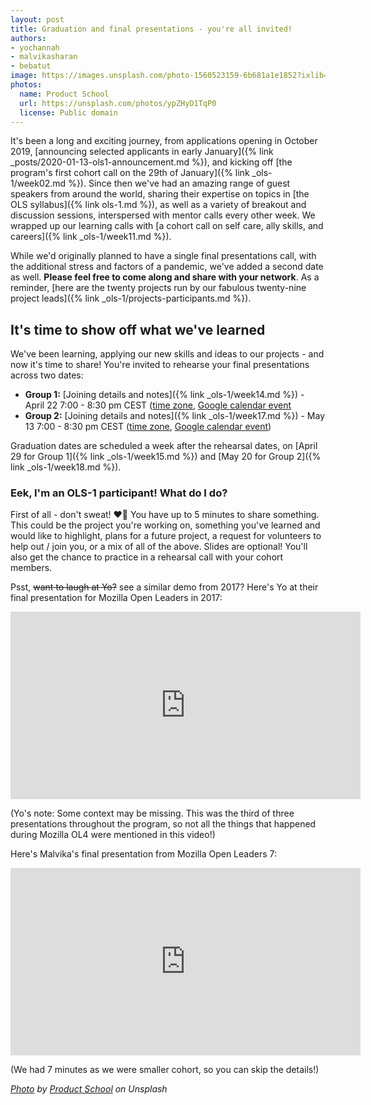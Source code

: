 ```yaml
---
layout: post
title: Graduation and final presentations - you're all invited!
authors:
- yochannah
- malvikasharan
- bebatut
image: https://images.unsplash.com/photo-1560523159-6b681a1e1852?ixlib=rb-1.2.1&ixid=eyJhcHBfaWQiOjEyMDd9&auto=format&fit=crop&w=2100&q=80
photos:
  name: Product School
  url: https://unsplash.com/photos/ypZHyD1TqP0
  license: Public domain
---
```


It's been a long and exciting journey, from applications opening in October 2019, [announcing selected applicants in early January]({% link _posts/2020-01-13-ols1-announcement.md %}), and kicking off [the program's first cohort call on the 29th of January]({% link _ols-1/week02.md %}). Since then we've had an amazing range of guest speakers from around the world, sharing their expertise on topics in [the OLS syllabus]({% link ols-1.md %}), as well as a variety of breakout and discussion sessions, interspersed with mentor calls every other week. We wrapped up our learning calls with [a cohort call on self care, ally skills, and careers]({% link _ols-1/week11.md %}).  

While we'd originally planned to have a single final presentations call, with the additional stress and factors of a pandemic, we've added a second date as well. **Please feel free to come along and share with your network**. As a reminder, [here are the twenty projects run by our fabulous twenty-nine project leads]({% link _ols-1/projects-participants.md %}).


## It's time to show off what we've learned

We've been learning, applying our new skills and ideas to our projects - and now it's time to share! You're invited to rehearse your final presentations across two dates:

- **Group 1:** [Joining details and notes]({% link _ols-1/week14.md %}) - April 22 7:00 - 8:30 pm CEST ([time zone](https://arewemeetingyet.com/Berlin/2020-04-22/19:00/OLS-1%20Cohort%20Call%20(Week%2014)), [Google calendar event](https://calendar.google.com/event?action=TEMPLATE&tmeid=XzhjcTNhaGhwOG9wa2NiOW84Z29rNGI5azZzcjQyYmExODkwamViOW44bDFqMGNocDhjcjNhYzluODggYWd0cXA1Z2NyNXYycHBnNm5hZmtzMDlxbWNAZw&tmsrc=agtqp5gcr5v2ppg6nafks09qmc%40group.calendar.google.com)
- **Group 2:** [Joining details and notes]({% link _ols-1/week17.md %}) - May 13 7:00 - 8:30 pm CEST ([time zone](https://arewemeetingyet.com/Berlin/2020-05-13/19:00/OLS-1%20Cohort%20Call%20(Week%2017)), [Google calendar event](https://calendar.google.com/event?action=TEMPLATE&tmeid=Xzg5MzNjY2E0ODkyazJiYTU4NHBqYWI5azcwbzQ2YjlwNzByajBiOW03MTJqOGMxbTZkMmo0Z2kxNm8gYWd0cXA1Z2NyNXYycHBnNm5hZmtzMDlxbWNAZw&tmsrc=agtqp5gcr5v2ppg6nafks09qmc%40group.calendar.google.com))

Graduation dates are scheduled a week after the rehearsal dates, on [April 29 for Group 1]({% link _ols-1/week15.md %}) and [May 20 for Group 2]({% link _ols-1/week18.md %}).

### Eek, I'm an OLS-1 participant! What do I do?

First of all - don't sweat! ❤️🌷 You have up to 5 minutes to share something. This could be the project you're working on, something you've learned and would like to highlight, plans for a future project, a request for volunteers to help out / join you, or a mix of all of the above. Slides are optional! You'll also get the chance to practice in a rehearsal call with your cohort members.

Psst, <span style="text-decoration:line-through">want to laugh at Yo?</span> see a similar demo from 2017? Here's Yo at their final presentation for Mozilla Open Leaders in 2017:

<iframe style="width:560px;height:300px;min-width:560px;min-height:300px;" width="560" height="300" src="https://www.youtube.com/embed/ShMcN8afjl8" frameborder="0" allow="accelerometer; autoplay; encrypted-media; gyroscope; picture-in-picture" allowfullscreen></iframe>

(Yo's note: Some context may be missing. This was the third of three presentations throughout the program, so not all the things that happened during Mozilla OL4 were mentioned in this video!)

Here's Malvika's final presentation from Mozilla Open Leaders 7: 

<iframe style="width:560px;height:300px;min-width:560px;min-height:300px;" width="560" height="300" src="https://www.youtube.com/embed/lwhTqUcwSBo" frameborder="0" allow="accelerometer; autoplay; encrypted-media; gyroscope; picture-in-picture" allowfullscreen></iframe>

(We had 7 minutes as we were smaller cohort, so you can skip the details!)

*[Photo](https://unsplash.com/photos/ypZHyD1TqP0) by [Product School](https://unsplash.com/@productschool) on Unsplash*

